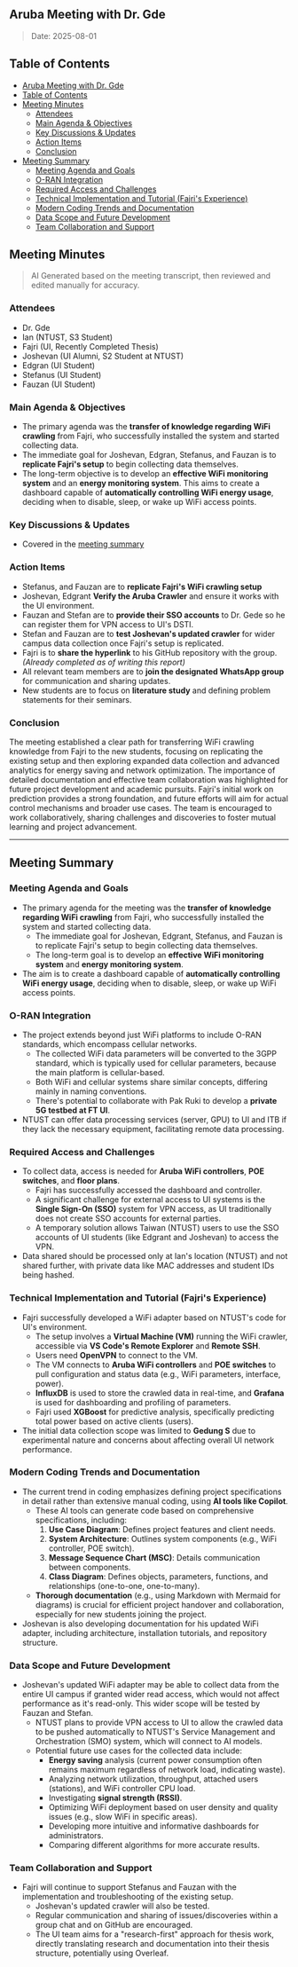 ## Aruba Meeting with Dr. Gde

> Date: 2025-08-01

## Table of Contents

- [Aruba Meeting with Dr. Gde](#aruba-meeting-with-dr-gde)
- [Table of Contents](#table-of-contents)
- [Meeting Minutes](#meeting-minutes)
  - [Attendees](#attendees)
  - [Main Agenda \& Objectives](#main-agenda--objectives)
  - [Key Discussions \& Updates](#key-discussions--updates)
  - [Action Items](#action-items)
  - [Conclusion](#conclusion)
- [Meeting Summary](#meeting-summary)
  - [Meeting Agenda and Goals](#meeting-agenda-and-goals)
  - [O-RAN Integration](#o-ran-integration)
  - [Required Access and Challenges](#required-access-and-challenges)
  - [Technical Implementation and Tutorial (Fajri's Experience)](#technical-implementation-and-tutorial-fajris-experience)
  - [Modern Coding Trends and Documentation](#modern-coding-trends-and-documentation)
  - [Data Scope and Future Development](#data-scope-and-future-development)
  - [Team Collaboration and Support](#team-collaboration-and-support)

## Meeting Minutes

> AI Generated based on the meeting transcript, then reviewed and edited manually for accuracy.

### Attendees

- Dr. Gde
- Ian (NTUST, S3 Student)
- Fajri (UI, Recently Completed Thesis)
- Joshevan (UI Alumni, S2 Student at NTUST)
- Edgran (UI Student)
- Stefanus (UI Student)
- Fauzan (UI Student)

### Main Agenda & Objectives

- The primary agenda was the **transfer of knowledge regarding WiFi crawling** from Fajri, who successfully installed the system and started collecting data.
- The immediate goal for Joshevan, Edgran, Stefanus, and Fauzan is to **replicate Fajri's setup** to begin collecting data themselves.
- The long-term objective is to develop an **effective WiFi monitoring system** and an **energy monitoring system**. This aims to create a dashboard capable of **automatically controlling WiFi energy usage**, deciding when to disable, sleep, or wake up WiFi access points.

### Key Discussions & Updates

- Covered in the [meeting summary](#meeting-summary)

### Action Items

- Stefanus, and Fauzan are to **replicate Fajri's WiFi crawling setup**
- Joshevan, Edgrant **Verify the Aruba Crawler** and ensure it works with the UI environment.
- Fauzan and Stefan are to **provide their SSO accounts** to Dr. Gede so he can register them for VPN access to UI's DSTI.
- Stefan and Fauzan are to **test Joshevan's updated crawler** for wider campus data collection once Fajri's setup is replicated.
- Fajri is to **share the hyperlink** to his GitHub repository with the group. _(Already completed as of writing this report)_
- All relevant team members are to **join the designated WhatsApp group** for communication and sharing updates.
- New students are to focus on **literature study** and defining problem statements for their seminars.

### Conclusion

The meeting established a clear path for transferring WiFi crawling knowledge from Fajri to the new students, focusing on replicating the existing setup and then exploring expanded data collection and advanced analytics for energy saving and network optimization. The importance of detailed documentation and effective team collaboration was highlighted for future project development and academic pursuits. Fajri's initial work on prediction provides a strong foundation, and future efforts will aim for actual control mechanisms and broader use cases. The team is encouraged to work collaboratively, sharing challenges and discoveries to foster mutual learning and project advancement.

---

## Meeting Summary

### Meeting Agenda and Goals

- The primary agenda for the meeting was the **transfer of knowledge regarding WiFi crawling** from Fajri, who successfully installed the system and started collecting data.
  - The immediate goal for Joshevan, Edgrant, Stefanus, and Fauzan is to replicate Fajri's setup to begin collecting data themselves.
  - The long-term goal is to develop an **effective WiFi monitoring system** and **energy monitoring system**.
- The aim is to create a dashboard capable of **automatically controlling WiFi energy usage**, deciding when to disable, sleep, or wake up WiFi access points.

### O-RAN Integration

- The project extends beyond just WiFi platforms to include O-RAN standards, which encompass cellular networks.
  - The collected WiFi data parameters will be converted to the 3GPP standard, which is typically used for cellular parameters, because the main platform is cellular-based.
  - Both WiFi and cellular systems share similar concepts, differing mainly in naming conventions.
  - There's potential to collaborate with Pak Ruki to develop a **private 5G testbed at FT UI**.
- NTUST can offer data processing services (server, GPU) to UI and ITB if they lack the necessary equipment, facilitating remote data processing.

### Required Access and Challenges

- To collect data, access is needed for **Aruba WiFi controllers**, **POE switches**, and **floor plans**.
  - Fajri has successfully accessed the dashboard and controller.
  - A significant challenge for external access to UI systems is the **Single Sign-On (SSO)** system for VPN access, as UI traditionally does not create SSO accounts for external parties.
  - A temporary solution allows Taiwan (NTUST) users to use the SSO accounts of UI students (like Edgrant and Joshevan) to access the VPN.
- Data shared should be processed only at Ian's location (NTUST) and not shared further, with private data like MAC addresses and student IDs being hashed.

### Technical Implementation and Tutorial (Fajri's Experience)

- Fajri successfully developed a WiFi adapter based on NTUST's code for UI's environment.
  - The setup involves a **Virtual Machine (VM)** running the WiFi crawler, accessible via **VS Code's Remote Explorer** and **Remote SSH**.
  - Users need **OpenVPN** to connect to the VM.
  - The VM connects to **Aruba WiFi controllers** and **POE switches** to pull configuration and status data (e.g., WiFi parameters, interface, power).
  - **InfluxDB** is used to store the crawled data in real-time, and **Grafana** is used for dashboarding and profiling of parameters.
  - Fajri used **XGBoost** for predictive analysis, specifically predicting total power based on active clients (users).
- The initial data collection scope was limited to **Gedung S** due to experimental nature and concerns about affecting overall UI network performance.

### Modern Coding Trends and Documentation

- The current trend in coding emphasizes defining project specifications in detail rather than extensive manual coding, using **AI tools like Copilot**.
  - These AI tools can generate code based on comprehensive specifications, including:
    1. **Use Case Diagram**: Defines project features and client needs.
    2. **System Architecture**: Outlines system components (e.g., WiFi controller, POE switch).
    3. **Message Sequence Chart (MSC)**: Details communication between components.
    4. **Class Diagram**: Defines objects, parameters, functions, and relationships (one-to-one, one-to-many).
  - **Thorough documentation** (e.g., using Markdown with Mermaid for diagrams) is crucial for efficient project handover and collaboration, especially for new students joining the project.
- Joshevan is also developing documentation for his updated WiFi adapter, including architecture, installation tutorials, and repository structure.

### Data Scope and Future Development

- Joshevan's updated WiFi adapter may be able to collect data from the entire UI campus if granted wider read access, which would not affect performance as it's read-only. This wider scope will be tested by Fauzan and Stefan.
  - NTUST plans to provide VPN access to UI to allow the crawled data to be pushed automatically to NTUST's Service Management and Orchestration (SMO) system, which will connect to AI models.
  - Potential future use cases for the collected data include:
    - **Energy saving** analysis (current power consumption often remains maximum regardless of network load, indicating waste).
    - Analyzing network utilization, throughput, attached users (stations), and WiFi controller CPU load.
    - Investigating **signal strength (RSSI)**.
    - Optimizing WiFi deployment based on user density and quality issues (e.g., slow WiFi in specific areas).
    - Developing more intuitive and informative dashboards for administrators.
    - Comparing different algorithms for more accurate results.

### Team Collaboration and Support

- Fajri will continue to support Stefanus and Fauzan with the implementation and troubleshooting of the existing setup.
  - Joshevan's updated crawler will also be tested.
  - Regular communication and sharing of issues/discoveries within a group chat and on GitHub are encouraged.
  - The UI team aims for a "research-first" approach for thesis work, directly translating research and documentation into their thesis structure, potentially using Overleaf.
